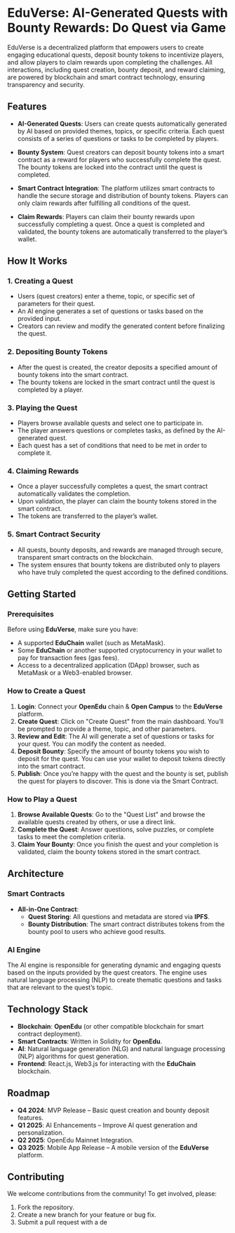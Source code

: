 # EduVerse: AI-Generated Quests with Bounty Rewards: Do Quest via Game

EduVerse is a decentralized platform that empowers users to create engaging educational quests, deposit bounty tokens to incentivize players, and allow players to claim rewards upon completing the challenges. All interactions, including quest creation, bounty deposit, and reward claiming, are powered by blockchain and smart contract technology, ensuring transparency and security.

## Features

- **AI-Generated Quests**: Users can create quests automatically generated by AI based on provided themes, topics, or specific criteria. Each quest consists of a series of questions or tasks to be completed by players.
  
- **Bounty System**: Quest creators can deposit bounty tokens into a smart contract as a reward for players who successfully complete the quest. The bounty tokens are locked into the contract until the quest is completed.
  
- **Smart Contract Integration**: The platform utilizes smart contracts to handle the secure storage and distribution of bounty tokens. Players can only claim rewards after fulfilling all conditions of the quest.

- **Claim Rewards**: Players can claim their bounty rewards upon successfully completing a quest. Once a quest is completed and validated, the bounty tokens are automatically transferred to the player’s wallet.

## How It Works

### 1. **Creating a Quest**
   - Users (quest creators) enter a theme, topic, or specific set of parameters for their quest.
   - An AI engine generates a set of questions or tasks based on the provided input.
   - Creators can review and modify the generated content before finalizing the quest.

### 2. **Depositing Bounty Tokens**
   - After the quest is created, the creator deposits a specified amount of bounty tokens into the smart contract.
   - The bounty tokens are locked in the smart contract until the quest is completed by a player.

### 3. **Playing the Quest**
   - Players browse available quests and select one to participate in.
   - The player answers questions or completes tasks, as defined by the AI-generated quest.
   - Each quest has a set of conditions that need to be met in order to complete it.

### 4. **Claiming Rewards**
   - Once a player successfully completes a quest, the smart contract automatically validates the completion.
   - Upon validation, the player can claim the bounty tokens stored in the smart contract.
   - The tokens are transferred to the player’s wallet.

### 5. **Smart Contract Security**
   - All quests, bounty deposits, and rewards are managed through secure, transparent smart contracts on the blockchain.
   - The system ensures that bounty tokens are distributed only to players who have truly completed the quest according to the defined conditions.

## Getting Started

### Prerequisites

Before using **EduVerse**, make sure you have:
- A supported **EduChain** wallet (such as MetaMask).
- Some **EduChain** or another supported cryptocurrency in your wallet to pay for transaction fees (gas fees).
- Access to a decentralized application (DApp) browser, such as MetaMask or a Web3-enabled browser.

### How to Create a Quest

1. **Login**: Connect your **OpenEdu** chain & **Open Campus** to the **EduVerse** platform.
2. **Create Quest**: Click on "Create Quest" from the main dashboard. You’ll be prompted to provide a theme, topic, and other parameters.
3. **Review and Edit**: The AI will generate a set of questions or tasks for your quest. You can modify the content as needed.
4. **Deposit Bounty**: Specify the amount of bounty tokens you wish to deposit for the quest. You can use your wallet to deposit tokens directly into the smart contract.
5. **Publish**: Once you’re happy with the quest and the bounty is set, publish the quest for players to discover. This is done via the Smart Contract.

### How to Play a Quest

1. **Browse Available Quests**: Go to the "Quest List" and browse the available quests created by others, or use a direct link.
2. **Complete the Quest**: Answer questions, solve puzzles, or complete tasks to meet the completion criteria.
3. **Claim Your Bounty**: Once you finish the quest and your completion is validated, claim the bounty tokens stored in the smart contract.

## Architecture

### Smart Contracts

- **All-in-One Contract**:
  - **Quest Storing**: All questions and metadata are stored via **IPFS**.
  - **Bounty Distribution**: The smart contract distributes tokens from the bounty pool to users who achieve good results.

### AI Engine

The AI engine is responsible for generating dynamic and engaging quests based on the inputs provided by the quest creators. The engine uses natural language processing (NLP) to create thematic questions and tasks that are relevant to the quest’s topic.

## Technology Stack

- **Blockchain**: **OpenEdu** (or other compatible blockchain for smart contract deployment).
- **Smart Contracts**: Written in Solidity for **OpenEdu**.
- **AI**: Natural language generation (NLG) and natural language processing (NLP) algorithms for quest generation.
- **Frontend**: React.js, Web3.js for interacting with the **EduChain** blockchain.

## Roadmap

- **Q4 2024**: MVP Release – Basic quest creation and bounty deposit features.
- **Q1 2025**: AI Enhancements – Improve AI quest generation and personalization.
- **Q2 2025**: OpenEdu Mainnet Integration.
- **Q3 2025**: Mobile App Release – A mobile version of the **EduVerse** platform.

## Contributing

We welcome contributions from the community! To get involved, please:

1. Fork the repository.
2. Create a new branch for your feature or bug fix.
3. Submit a pull request with a de
